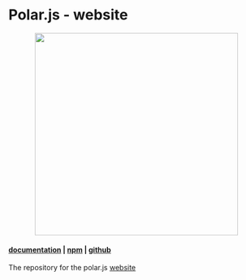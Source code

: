 # Polar.js - website

<p align="center">
  <img src="https://user-images.githubusercontent.com/14541442/66993027-76adbb00-f0fd-11e9-9f4a-b06a7e82d549.png" width="400">
</p>

#### [documentation](https://polar.js.org) | [npm](http://npmjs.org/package/polar.js) | [github](https://github.com/JellyAlex/polar.js)

The repository for the polar.js [website](https://polar.js.org)